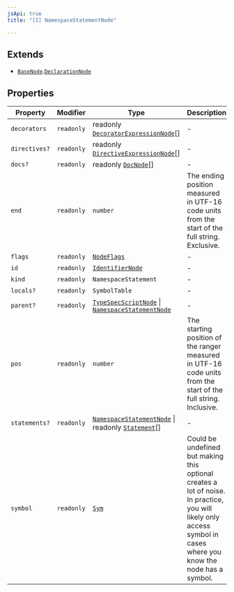 ```yaml
---
jsApi: true
title: "[I] NamespaceStatementNode"

---
```

## Extends

- [`BaseNode`](BaseNode.md).[`DeclarationNode`](DeclarationNode.md)

## Properties

| Property | Modifier | Type | Description | Overrides | Inherited from |
| ------ | ------ | ------ | ------ | ------ | ------ |
| `decorators` | `readonly` | readonly [`DecoratorExpressionNode`](DecoratorExpressionNode.md)[] | - | - | - |
| `directives?` | `readonly` | readonly [`DirectiveExpressionNode`](DirectiveExpressionNode.md)[] | - | - | [`BaseNode`](BaseNode.md).`directives` |
| `docs?` | `readonly` | readonly [`DocNode`](DocNode.md)[] | - | - | [`BaseNode`](BaseNode.md).`docs` |
| `end` | `readonly` | `number` | The ending position measured in UTF-16 code units from the start of the full string. Exclusive. | - | [`BaseNode`](BaseNode.md).`end` |
| `flags` | `readonly` | [`NodeFlags`](../enumerations/NodeFlags.md) | - | - | [`BaseNode`](BaseNode.md).`flags` |
| `id` | `readonly` | [`IdentifierNode`](IdentifierNode.md) | - | - | [`DeclarationNode`](DeclarationNode.md).`id` |
| `kind` | `readonly` | `NamespaceStatement` | - | [`BaseNode`](BaseNode.md).`kind` | - |
| `locals?` | `readonly` | `SymbolTable` | - | - | - |
| `parent?` | `readonly` | [`TypeSpecScriptNode`](TypeSpecScriptNode.md) \| [`NamespaceStatementNode`](NamespaceStatementNode.md) | - | [`BaseNode`](BaseNode.md).`parent` | - |
| `pos` | `readonly` | `number` | The starting position of the ranger measured in UTF-16 code units from the start of the full string. Inclusive. | - | [`BaseNode`](BaseNode.md).`pos` |
| `statements?` | `readonly` | [`NamespaceStatementNode`](NamespaceStatementNode.md) \| readonly [`Statement`](../type-aliases/Statement.md)[] | - | - | - |
| `symbol` | `readonly` | [`Sym`](Sym.md) | Could be undefined but making this optional creates a lot of noise. In practice, you will likely only access symbol in cases where you know the node has a symbol. | - | [`BaseNode`](BaseNode.md).`symbol` |
